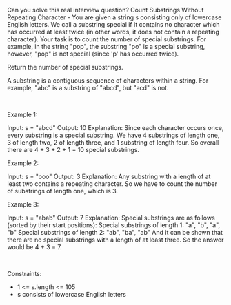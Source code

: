Can you solve this real interview question? Count Substrings Without Repeating Character - You are given a string s consisting only of lowercase English letters. We call a substring special if it contains no character which has occurred at least twice (in other words, it does not contain a repeating character). Your task is to count the number of special substrings. For example, in the string "pop", the substring "po" is a special substring, however, "pop" is not special (since 'p' has occurred twice).

Return the number of special substrings.

A substring is a contiguous sequence of characters within a string. For example, "abc" is a substring of "abcd", but "acd" is not.

 

Example 1:


Input: s = "abcd"
Output: 10
Explanation: Since each character occurs once, every substring is a special substring. We have 4 substrings of length one, 3 of length two, 2 of length three, and 1 substring of length four. So overall there are 4 + 3 + 2 + 1 = 10 special substrings.


Example 2:


Input: s = "ooo"
Output: 3
Explanation: Any substring with a length of at least two contains a repeating character. So we have to count the number of substrings of length one, which is 3.


Example 3:


Input: s = "abab"
Output: 7
Explanation: Special substrings are as follows (sorted by their start positions):
Special substrings of length 1: "a", "b", "a", "b"
Special substrings of length 2: "ab", "ba", "ab"
And it can be shown that there are no special substrings with a length of at least three. So the answer would be 4 + 3 = 7.

 

Constraints:

 * 1 <= s.length <= 105
 * s consists of lowercase English letters